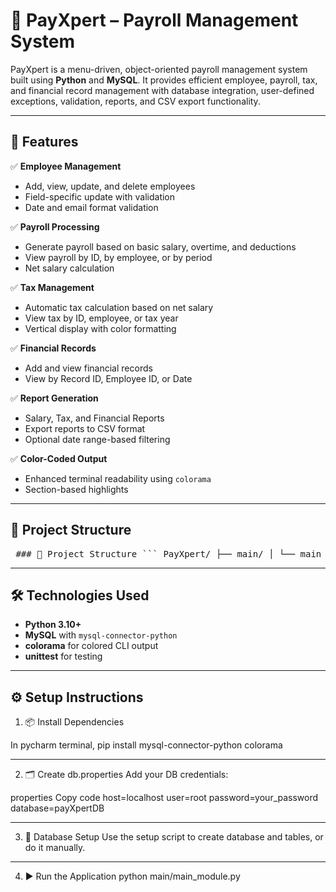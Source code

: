 # 💼 PayXpert – Payroll Management System

PayXpert is a menu-driven, object-oriented payroll management system built using **Python** and **MySQL**. It provides efficient employee, payroll, tax, and financial record management with database integration, user-defined exceptions, validation, reports, and CSV export functionality.

---

## 🚀 Features

✅ **Employee Management**  
- Add, view, update, and delete employees  
- Field-specific update with validation  
- Date and email format validation

✅ **Payroll Processing**  
- Generate payroll based on basic salary, overtime, and deductions  
- View payroll by ID, by employee, or by period  
- Net salary calculation

✅ **Tax Management**  
- Automatic tax calculation based on net salary  
- View tax by ID, employee, or tax year  
- Vertical display with color formatting

✅ **Financial Records**  
- Add and view financial records  
- View by Record ID, Employee ID, or Date

✅ **Report Generation**  
- Salary, Tax, and Financial Reports  
- Export reports to CSV format  
- Optional date range-based filtering

✅ **Color-Coded Output**  
- Enhanced terminal readability using `colorama`  
- Section-based highlights

---

## 🧩 Project Structure
<pre> ### 📁 Project Structure ``` PayXpert/ ├── main/ │ └── main_module.py # Entry point – menu-driven interface ├── entity/ │ ├── employee.py │ ├── payroll.py │ ├── tax.py │ └── financial_record.py ├── dao/ │ ├── employee_service.py │ ├── payroll_service.py │ ├── tax_service.py │ ├── financial_record_service.py │ └── report_generator.py ├── service/ │ └── validation_service.py ├── util/ │ ├── DBConnUtil.py │ └── DBPropertyUtil.py ├── exception/ │ └── exceptions.py ├── unitTest/ │ └── testcases.py ├── db.properties # DB configuration file └── readme.txt # List of dependencies ``` </pre>

---

## 🛠️ Technologies Used

- **Python 3.10+**
- **MySQL** with `mysql-connector-python`
- **colorama** for colored CLI output
- **unittest** for testing

---

## ⚙️ Setup Instructions

1. 📦 Install Dependencies

In pycharm terminal,
pip install mysql-connector-python colorama

---

2. 🗂️ Create db.properties
Add your DB credentials:

properties
Copy code
host=localhost
user=root
password=your_password
database=payXpertDB

---

3. 🧱 Database Setup
Use the setup script to create database and tables, or do it manually.

---

4. ▶️ Run the Application
python main/main_module.py


